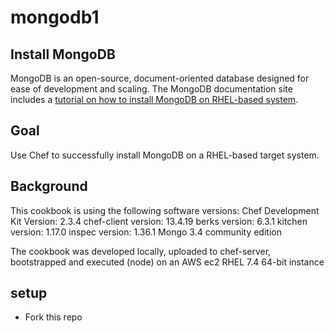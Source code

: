 # mongodb1

## Install MongoDB

MongoDB is an open-source, document-oriented database designed for ease of development and scaling.  The MongoDB documentation site includes a [tutorial on how to install MongoDB on RHEL-based system](http://docs.mongodb.org/manual/tutorial/install-mongodb-on-red-hat-centos-or-fedora-linux/).

## Goal

Use Chef to successfully install MongoDB on a RHEL-based target system.

## Background

This cookbook is using the following software versions:
    Chef Development Kit Version: 2.3.4
    chef-client version: 13.4.19
    berks version: 6.3.1
    kitchen version: 1.17.0
    inspec version: 1.36.1
    Mongo 3.4 community edition
    
The cookbook was developed locally, uploaded to chef-server, bootstrapped and executed (node) on an AWS ec2 RHEL 7.4 64-bit instance

## setup

- Fork this repo





